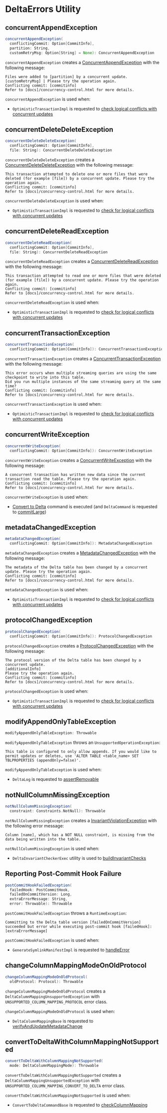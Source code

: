 # DeltaErrors Utility

## <span id="concurrentAppendException"> concurrentAppendException

```scala
concurrentAppendException(
  conflictingCommit: Option[CommitInfo],
  partition: String,
  customRetryMsg: Option[String] = None): ConcurrentAppendException
```

`concurrentAppendException` creates a [ConcurrentAppendException](exceptions/ConcurrentAppendException.md) with the following message:

```text
Files were added to [partition] by a concurrent update. [customRetryMsg] | Please try the operation again.
Conflicting commit: [commitinfo]
Refer to [docs]/concurrency-control.html for more details.
```

`concurrentAppendException` is used when:

* `OptimisticTransactionImpl` is requested to [check logical conflicts with concurrent updates](OptimisticTransactionImpl.md#checkForConflicts)

## <span id="concurrentDeleteDeleteException"> concurrentDeleteDeleteException

```scala
concurrentDeleteDeleteException(
  conflictingCommit: Option[CommitInfo],
  file: String): ConcurrentDeleteDeleteException
```

`concurrentDeleteDeleteException` creates a [ConcurrentDeleteDeleteException](exceptions/ConcurrentDeleteDeleteException.md) with the following message:

```text
This transaction attempted to delete one or more files that were deleted (for example [file]) by a concurrent update. Please try the operation again.
Conflicting commit: [commitinfo]
Refer to [docs]/concurrency-control.html for more details.
```

`concurrentDeleteDeleteException` is used when:

* `OptimisticTransactionImpl` is requested to [check for logical conflicts with concurrent updates](OptimisticTransactionImpl.md#checkForConflicts)

## <span id="concurrentDeleteReadException"> concurrentDeleteReadException

```scala
concurrentDeleteReadException(
  conflictingCommit: Option[CommitInfo],
  file: String): ConcurrentDeleteReadException
```

`concurrentDeleteReadException` creates a [ConcurrentDeleteReadException](exceptions/ConcurrentDeleteReadException.md) with the following message:

```text
This transaction attempted to read one or more files that were deleted (for example [file]) by a concurrent update. Please try the operation again.
Conflicting commit: [commitinfo]
Refer to [docs]/concurrency-control.html for more details.
```

`concurrentDeleteReadException` is used when:

* `OptimisticTransactionImpl` is requested to [check for logical conflicts with concurrent updates](OptimisticTransactionImpl.md#checkForConflicts)

## <span id="concurrentTransactionException"> concurrentTransactionException

```scala
concurrentTransactionException(
  conflictingCommit: Option[CommitInfo]): ConcurrentTransactionException
```

`concurrentTransactionException` creates a [ConcurrentTransactionException](exceptions/ConcurrentTransactionException.md) with the following message:

```text
This error occurs when multiple streaming queries are using the same checkpoint to write into this table.
Did you run multiple instances of the same streaming query at the same time?
Conflicting commit: [commitinfo]
Refer to [docs]/concurrency-control.html for more details.
```

`concurrentTransactionException` is used when:

* `OptimisticTransactionImpl` is requested to [check for logical conflicts with concurrent updates](OptimisticTransactionImpl.md#checkForConflicts)

## <span id="concurrentWriteException"> concurrentWriteException

```scala
concurrentWriteException(
  conflictingCommit: Option[CommitInfo]): ConcurrentWriteException
```

`concurrentWriteException` creates a [ConcurrentWriteException](exceptions/ConcurrentWriteException.md) with the following message:

```text
A concurrent transaction has written new data since the current transaction read the table. Please try the operation again.
Conflicting commit: [commitinfo]
Refer to [docs]/concurrency-control.html for more details.
```

`concurrentWriteException` is used when:

* [Convert to Delta](commands/convert/index.md) command is executed (and `DeltaCommand` is requested to [commitLarge](commands/DeltaCommand.md#commitLarge))

## <span id="metadataChangedException"> metadataChangedException

```scala
metadataChangedException(
  conflictingCommit: Option[CommitInfo]): MetadataChangedException
```

`metadataChangedException` creates a [MetadataChangedException](exceptions/MetadataChangedException.md) with the following message:

```text
The metadata of the Delta table has been changed by a concurrent update. Please try the operation again.
Conflicting commit: [commitinfo]
Refer to [docs]/concurrency-control.html for more details.
```

`metadataChangedException` is used when:

* `OptimisticTransactionImpl` is requested to [check for logical conflicts with concurrent updates](OptimisticTransactionImpl.md#checkForConflicts)

## <span id="protocolChangedException"> protocolChangedException

```scala
protocolChangedException(
  conflictingCommit: Option[CommitInfo]): ProtocolChangedException
```

`protocolChangedException` creates a [ProtocolChangedException](exceptions/ProtocolChangedException.md) with the following message:

```text
The protocol version of the Delta table has been changed by a concurrent update.
[additionalInfo]
Please try the operation again.
Conflicting commit: [commitinfo]
Refer to [docs]/concurrency-control.html for more details.
```

`protocolChangedException` is used when:

* `OptimisticTransactionImpl` is requested to [check for logical conflicts with concurrent updates](OptimisticTransactionImpl.md#checkForConflicts)

## <span id="modifyAppendOnlyTableException"> modifyAppendOnlyTableException

```scala
modifyAppendOnlyTableException: Throwable
```

`modifyAppendOnlyTableException` throws an `UnsupportedOperationException`:

```text
This table is configured to only allow appends. If you would like to permit updates or deletes, use 'ALTER TABLE <table_name> SET TBLPROPERTIES (appendOnly=false)'.
```

`modifyAppendOnlyTableException` is used when:

* `DeltaLog` is requested to [assertRemovable](DeltaLog.md#assertRemovable)

## <span id="notNullColumnMissingException"> notNullColumnMissingException

```scala
notNullColumnMissingException(
  constraint: Constraints.NotNull): Throwable
```

`notNullColumnMissingException` creates a [InvariantViolationException](constraints/InvariantViolationException.md) with the following error message:

```text
Column [name], which has a NOT NULL constraint, is missing from the data being written into the table.
```

`notNullColumnMissingException` is used when:

* `DeltaInvariantCheckerExec` utility is used to [buildInvariantChecks](constraints/DeltaInvariantCheckerExec.md#buildInvariantChecks)

## <span id="postCommitHookFailedException"> Reporting Post-Commit Hook Failure

```scala
postCommitHookFailedException(
  failedHook: PostCommitHook,
  failedOnCommitVersion: Long,
  extraErrorMessage: String,
  error: Throwable): Throwable
```

`postCommitHookFailedException` throws a `RuntimeException`:

```text
Committing to the Delta table version [failedOnCommitVersion] succeeded but error while executing post-commit hook [failedHook]: [extraErrorMessage]
```

`postCommitHookFailedException` is used when:

* `GenerateSymlinkManifestImpl` is requested to [handleError](GenerateSymlinkManifest.md#handleError)

## <span id="changeColumnMappingModeOnOldProtocol"> changeColumnMappingModeOnOldProtocol

```scala
changeColumnMappingModeOnOldProtocol(
  oldProtocol: Protocol): Throwable
```

`changeColumnMappingModeOnOldProtocol` creates a `DeltaColumnMappingUnsupportedException` with `UNSUPPORTED_COLUMN_MAPPING_PROTOCOL` error class.

`changeColumnMappingModeOnOldProtocol` is used when:

* `DeltaColumnMappingBase` is requested to [verifyAndUpdateMetadataChange](DeltaColumnMappingBase.md#verifyAndUpdateMetadataChange)

## <span id="convertToDeltaWithColumnMappingNotSupported"> convertToDeltaWithColumnMappingNotSupported

```scala
convertToDeltaWithColumnMappingNotSupported(
  mode: DeltaColumnMappingMode): Throwable
```

`convertToDeltaWithColumnMappingNotSupported` creates a `DeltaColumnMappingUnsupportedException` with `UNSUPPORTED_COLUMN_MAPPING_CONVERT_TO_DELTA` error class.

`convertToDeltaWithColumnMappingNotSupported` is used when:

* `ConvertToDeltaCommandBase` is requested to [checkColumnMapping](commands/convert/ConvertToDeltaCommand.md#checkColumnMapping)
